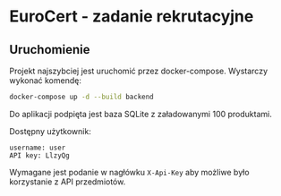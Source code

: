 # EuroCert - zadanie rekrutacyjne

## Uruchomienie

Projekt najszybciej jest uruchomić przez docker-compose. Wystarczy wykonać komendę:

```bash
docker-compose up -d --build backend
```

Do aplikacji podpięta jest baza SQLite z załadowanymi 100 produktami.


Dostępny użytkownik:

```
username: user
API key: LlzyQg
```

Wymagane jest podanie w nagłówku `X-Api-Key` aby możliwe było 
korzystanie z API przedmiotów.